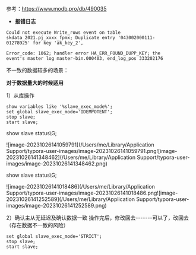 参考：https://www.modb.pro/db/490035

- **报错日志**

  

```
Could not execute Write_rows event on table 
skdata_2021.pj_xxxx_fpmx; Duplicate entry '043002000111-
01278925' for key 'ak_key_2',

Error_code: 1062; handler error HA_ERR_FOUND_DUPP_KEY; the
event's master log master-bin.000403, end_log_pos 333202176
```



不一致的数据较多的场景：

**对于数据量大的时候适用**

1）从库操作

```
show variables like '%slave_exec_mode%';
set global slave_exec_mode='IDEMPOTENT';
stop slave;
start slave;
```



  show slave status\G;

![image-20231026141059791](/Users/me/Library/Application Support/typora-user-images/image-20231026141059791.png![image-20231026141348462](/Users/me/Library/Application Support/typora-user-images/image-20231026141348462.png)



 show slave status\G; 

![image-20231026141018486](/Users/me/Library/Application Support/typora-user-images/image-20231026141018486.png![image-20231026141252589](/Users/me/Library/Application Support/typora-user-images/image-20231026141252589.png)



2）确认主从无延迟及确认数据一致 操作完后，修改回去-------可以了，改回去（存在数据不一致的风险）

```
set global slave_exec_mode='STRICT';
stop slave;
start slave;
```



























